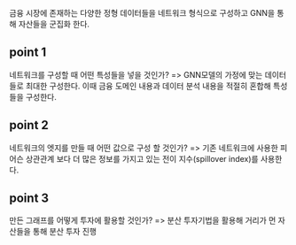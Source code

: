 금융 시장에 존재하는 다양한 정형 데이터들을 네트워크 형식으로 구성하고 GNN을 통해 자산들을 군집화 한다. 
## point 1
네트워크를 구성할 때 어떤 특성들을 넣을 것인가? 
=> GNN모델의 가정에 맞는 데이터들로 최대한 구성한다. 이때 금융 도메인 내용과 데이터 분석 내용을 적절히 혼합해 특성들을 구성한다. 
## point 2 
네트워크의 엣지를 만들 때 어떤 값으로 구성 할 것인가? 
=> 기존 네트워크에 사용한 피어슨 상관관계 보다 더 많은 정보를 가지고 있는 전이 지수(spillover index)를 사용한다. 
## point 3 
만든 그래프를 어떻게 투자에 활용할 것인가? 
=> 분산 투자기법을 활용해 거리가 먼 자산들을 통해 분산 투자 진행 
